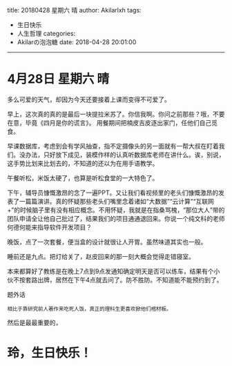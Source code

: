 title: 20180428  星期六 晴
author: Akilarlxh
tags:
  - 生日快乐
  - 人生哲理
categories:
  - Akilarの泡泡糖
date: 2018-04-28 20:01:00
---
# 4月28日 星期六 晴

多么可爱的天气，却因为今天还要接着上课而变得不可爱了。

早上，这次真的真的是最后一块提拉米苏了。你信我啊。你问之前那些？哦，不要在意，毕竟《四月是你的谎言》。
用餐期间把楠皮吉皮逐出家门，任他们自己觅食。

早课数据库，考虑到会有学风抽查，指不定摄像头的另一面就有一帮大叔在盯着我们。没办法，只好放下成见，装模作样的认真听数据库老师在讲什么。诶，别说，这手势比划来比划去的，不知道的还以为在用手语教学。

午餐听松，米饭太硬了，也算是听松食堂的一大特色了。

下午，辅导员慷慨激昂的念了一遍PPT。又让我们看视频里的老头们慷慨激昂的发表了一篇篇演讲。真的怀疑那些老头们嘴里念着诸如“大数据”“云计算”“互联网+”的时候脑子里有没有相应概念。不用怀疑，我就是在指桑骂槐，“那位大人”带的团队申请全让他自己批过了，结果我们的项目通通退回来。你说一个纯文科的老师何德何能来指导软件开发项目？

晚饭，点了一次套餐，便当盒的设计就很让人开胃。虽然味道其实也一般。

睡前还是九点。把灯给关了，赵皮回来的那一刻大概会觉得走错寝室。

本来都算好了教练是在晚上7点到9点发通知确定明天是否可以练车，结果有个小伙不按套路出牌，居然在下午4点就去问了。防不胜防。不知道能不能预约到了。

题外话
```
相比于靠研究前人著作来吃死人饭，真正的理科生更喜欢掀他们棺材板。
```
然后是最最重要的，
# 玲，生日快乐！